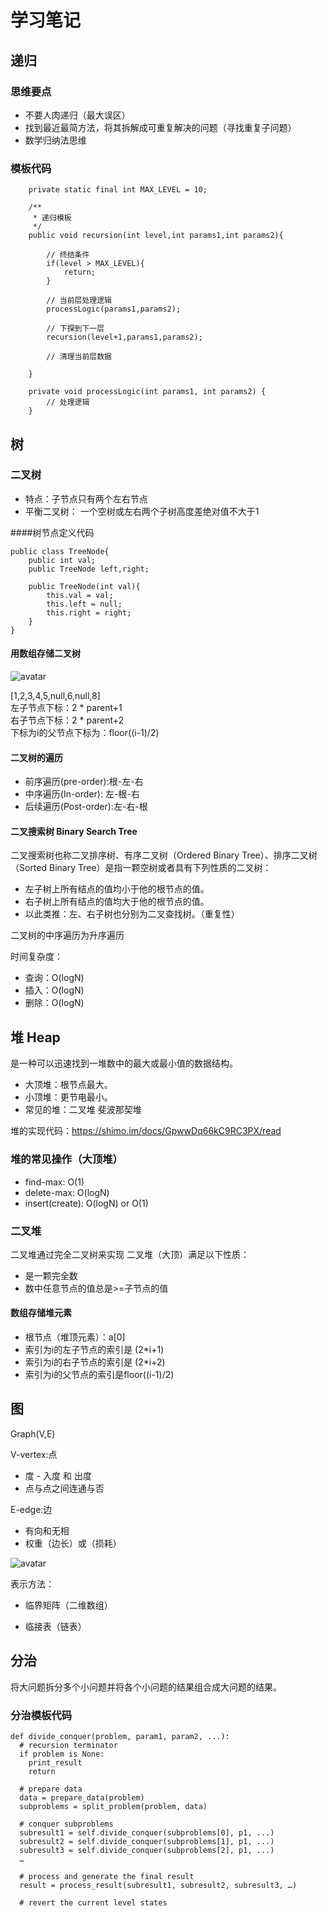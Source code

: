 # 学习笔记

## 递归

### 思维要点

* 不要人肉递归（最大误区）
* 找到最近最简方法，将其拆解成可重复解决的问题（寻找重复子问题）
* 数学归纳法思维

### 模板代码

````
    private static final int MAX_LEVEL = 10;

    /**
     * 递归模板
     */
    public void recursion(int level,int params1,int params2){

        // 终结条件
        if(level > MAX_LEVEL){
            return;
        }

        // 当前层处理逻辑
        processLogic(params1,params2);

        // 下探到下一层
        recursion(level+1,params1,params2);

        // 清理当前层数据

    }

    private void processLogic(int params1, int params2) {
        // 处理逻辑
    }
````

## 树

### 二叉树

* 特点：子节点只有两个左右节点  
* 平衡二叉树： 一个空树或左右两个子树高度差绝对值不大于1

####树节点定义代码
````
public class TreeNode{
    public int val;
    public TreeNode left,right;
    
    public TreeNode(int val){
        this.val = val;
        this.left = null;
        this.right = right;
    }
}
````

#### 用数组存储二叉树

![avatar](https://raw.githubusercontent.com/cxl123156/algorithm007-class03/master/Week_03/G20200343040257/binaryTree.jpg)  

[1,2,3,4,5,null,6,null,8]  
左子节点下标：2 * parent+1  
右子节点下标：2 * parent+2  
下标为i的父节点下标为：floor((i-1)/2)  


#### 二叉树的遍历
* 前序遍历(pre-order):根-左-右
* 中序遍历(In-order): 左-根-右
* 后续遍历(Post-order):左-右-根

#### 二叉搜索树 Binary Search Tree

二叉搜索树也称二叉排序树、有序二叉树（Ordered Binary Tree）、排序二叉树（Sorted Binary Tree）是指一颗空树或者具有下列性质的二叉树：
* 左子树上所有结点的值均小于他的根节点的值。
* 右子树上所有结点的值均大于他的根节点的值。
* 以此类推：左、右子树也分别为二叉查找树。（重复性）

二叉树的中序遍历为升序遍历

时间复杂度：
* 查询：O(logN)
* 插入：O(logN)
* 删除：O(logN)


## 堆 Heap

是一种可以迅速找到一堆数中的最大或最小值的数据结构。

* 大顶堆：根节点最大。
* 小顶堆：更节电最小。
* 常见的堆：二叉堆 斐波那契堆

堆的实现代码：https://shimo.im/docs/GpwwDq66kC9RC3PX/read  
### 堆的常见操作（大顶堆）

* find-max: O(1)
* delete-max: O(logN)
* insert(create): O(logN) or O(1)

### 二叉堆

二叉堆通过完全二叉树来实现
二叉堆（大顶）满足以下性质：
* 是一颗完全数
* 数中任意节点的值总是>=子节点的值

#### 数组存储堆元素
* 根节点（堆顶元素）：a[0]
* 索引为i的左子节点的索引是 (2*i+1)
* 索引为i的右子节点的索引是 (2*i+2)
* 索引为i的父节点的索引是floor((i-1)/2)

## 图
Graph(V,E)
  
V-vertex:点
* 度 - 入度 和 出度
* 点与点之间连通与否

E-edge:边  
* 有向和无相
* 权重（边长）或（损耗）

![avatar](https://raw.githubusercontent.com/cxl123156/algorithm007-class03/master/Week_03/G20200343040257/graph.PNG)  

表示方法：  
* 临界矩阵（二维数组）

* 临接表（链表）


## 分治

将大问题拆分多个小问题并将各个小问题的结果组合成大问题的结果。

### 分治模板代码
````
def divide_conquer(problem, param1, param2, ...): 
  # recursion terminator 
  if problem is None: 
	print_result 
	return 

  # prepare data 
  data = prepare_data(problem) 
  subproblems = split_problem(problem, data) 

  # conquer subproblems 
  subresult1 = self.divide_conquer(subproblems[0], p1, ...) 
  subresult2 = self.divide_conquer(subproblems[1], p1, ...) 
  subresult3 = self.divide_conquer(subproblems[2], p1, ...) 
  …

  # process and generate the final result 
  result = process_result(subresult1, subresult2, subresult3, …)
	
  # revert the current level states
```` 


